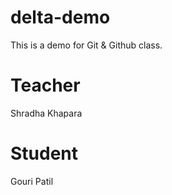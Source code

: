 # delta-demo
This is a demo for Git &amp; Github class.

# Teacher 
Shradha Khapara

# Student
Gouri Patil